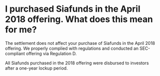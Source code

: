 # I purchased Siafunds in the April 2018 offering. What does this mean for me?

The settlement does not affect your purchase of Siafunds in the April 2018 offering. We properly complied with regulations and conducted an SEC-compliant offering via Regulation D.

All Siafunds purchased in the 2018 offering were disbursed to investors after a one-year lockup period.
